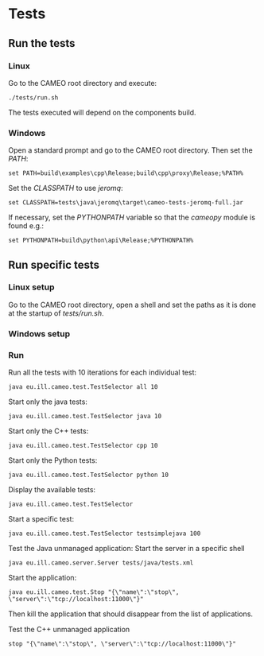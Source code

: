 # Tests

## Run the tests

### Linux

Go to the CAMEO root directory and execute:

```
./tests/run.sh
```

The tests executed will depend on the components build.


### Windows

Open a standard prompt and go to the CAMEO root directory. Then set the *PATH*:
```
set PATH=build\examples\cpp\Release;build\cpp\proxy\Release;%PATH%
```

Set the *CLASSPATH* to use *jeromq*:
```
set CLASSPATH=tests\java\jeromq\target\cameo-tests-jeromq-full.jar
```

If necessary, set the *PYTHONPATH* variable so that the *cameopy* module is found e.g.:
```
set PYTHONPATH=build\python\api\Release;%PYTHONPATH%
```





## Run specific tests

### Linux setup

Go to the CAMEO root directory, open a shell and set the paths as it is done at the startup of *tests/run.sh*.

### Windows setup

### Run

Run all the tests with 10 iterations for each individual test:  
``` 
java eu.ill.cameo.test.TestSelector all 10
```
Start only the java tests:
```
java eu.ill.cameo.test.TestSelector java 10
```
Start only the C++ tests:
```
java eu.ill.cameo.test.TestSelector cpp 10
```
Start only the Python tests:
```
java eu.ill.cameo.test.TestSelector python 10
```
Display the available tests:
```
java eu.ill.cameo.test.TestSelector
```
	
Start a specific test:
```
java eu.ill.cameo.test.TestSelector testsimplejava 100
```

Test the Java unmanaged application:
Start the server in a specific shell
```
java eu.ill.cameo.server.Server tests/java/tests.xml
```
Start the application:
```
java eu.ill.cameo.test.Stop "{\"name\":\"stop\", \"server\":\"tcp://localhost:11000\"}"
```

Then kill the application that should disappear from the list of applications.

Test the C++ unmanaged application
```
stop "{\"name\":\"stop\", \"server\":\"tcp://localhost:11000\"}"
```

